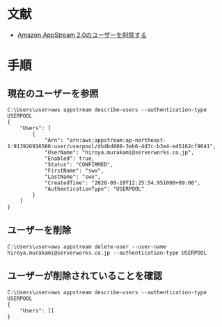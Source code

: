 # 文献
- [Amazon AppStream 2.0のユーザーを削除する](https://dev.classmethod.jp/articles/delete-appstream-2-0-user/)
# 手順
## 現在のユーザーを参照
```
C:\Users\user>aws appstream describe-users --authentication-type USERPOOL
{
    "Users": [
        {
            "Arn": "arn:aws:appstream:ap-northeast-1:913926916566:user/userpool/db4bd808-3eb6-4d7c-b3e4-e45162cf9641",
            "UserName": "hiroya.murakami@serverworks.co.jp",
            "Enabled": true,
            "Status": "CONFIRMED",
            "FirstName": "swx",
            "LastName": "swx",
            "CreatedTime": "2020-09-19T12:25:54.951000+09:00",
            "AuthenticationType": "USERPOOL"
        }
    ]
}
```

## ユーザーを削除
```
C:\Users\user>aws appstream delete-user --user-name hiroya.murakami@serverworks.co.jp --authentication-type USERPOOL
```

## ユーザーが削除されていることを確認
```
C:\Users\user>aws appstream describe-users --authentication-type USERPOOL
{
    "Users": []
}
```
